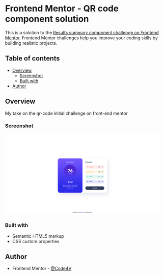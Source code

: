 # Frontend Mentor - QR code component solution

This is a solution to the [Results summary component challenge on Frontend Mentor](https://www.frontendmentor.io/challenges/results-summary-component-CE_K6s0maV). Frontend Mentor challenges help you improve your coding skills by building realistic projects. 

## Table of contents

- [Overview](#overview)
  - [Screenshot](#screenshot)
  - [Built with](#built-with)
- [Author](#author)

## Overview

My take on the qr-code initial challenge on front-end mentor

### Screenshot

![result-summary Desktop Version](./assets/screenshots/Desktop.png)

### Built with

- Semantic HTML5 markup
- CSS custom properties

## Author

- Frontend Mentor - [@Code4V](https://www.frontendmentor.io/profile/Code4V)
